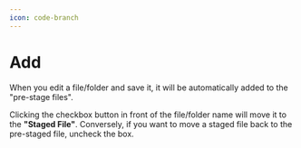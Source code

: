 ```yaml
---
icon: code-branch
---
```


# Add

When you edit a file/folder and save it, it will be automatically added to the "pre-stage files".

Clicking the checkbox button in front of the file/folder name will move it to the **"Staged File"**. Conversely, if you want to move a staged file back to the pre-staged file, uncheck the box.

<figure><img src="https://help.goorm.io/~gitbook/image?url=https%3A%2F%2F2181851870-files.gitbook.io%2F%7E%2Ffiles%2Fv0%2Fb%2Fgitbook-x-prod.appspot.com%2Fo%2Fspaces%252F-Lq-Q9LciN1X9EABxGkt%252Fuploads%252FeXnGRxD6GQJzL5GqKssg%252Fimage.png%3Falt%3Dmedia%26token%3Df97f5dd6-417b-45bc-aab7-9f280411dfdf&#x26;width=768&#x26;dpr=4&#x26;quality=100&#x26;sign=9e1deea5&#x26;sv=2" alt=""><figcaption></figcaption></figure>
